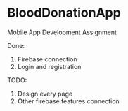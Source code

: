 # BloodDonationApp
Mobile App Development Assignment

Done:
1) Firebase connection
2) Login and registration


TODO:
1) Design every page
2) Other firebase features connection
